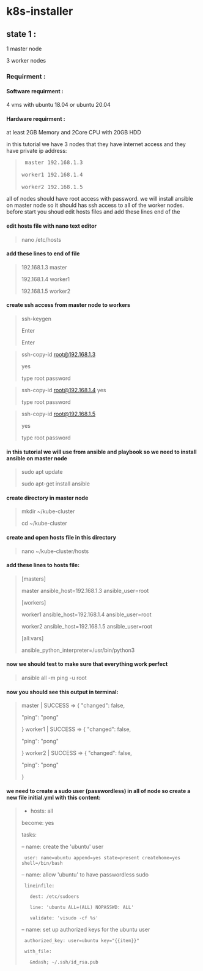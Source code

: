 # k8s-installer

## state 1 :

1 master node 

3 worker nodes

### Requirment :

#### Software requirment :
4 vms with ubuntu 18.04 or ubuntu 20.04

#### Hardware requirment :
at least 2GB Memory and 2Core CPU with 20GB HDD

in this tutorial we have 3 nodes that they have internet access and they have private ip address:

><pre> master 192.168.1.3
> 
> worker1 192.168.1.4
> 
> worker2 192.168.1.5</pre>

all of nodes should have root access with password.
we will install ansible on master node so it should has ssh access to all of the worker nodes.
before start you shoud edit hosts files and add these lines end of the
#### edit hosts file with nano text editor
>nano /etc/hosts
#### add these lines to end of file
>192.168.1.3 master
>
>192.168.1.4 worker1
>
>192.168.1.5 worker2

#### create ssh access from master node to workers
>ssh-keygen
>
>Enter
>
>Enter


>ssh-copy-id root@192.168.1.3
>
>yes
>
>type root password


>ssh-copy-id root@192.168.1.4
>yes
>
>type root password
>

>ssh-copy-id root@192.168.1.5
>
>yes
>
>type root password

#### in this tutorial we will use from ansible and playbook so we need to install ansible on master node
>sudo apt update
>
>sudo apt-get install ansible

#### create directory in master node
>mkdir ~/kube-cluster
>
>cd ~/kube-cluster

#### create and open hosts file in this directory 
>nano ~/kube-cluster/hosts

#### add these lines to hosts file:
>[masters]
>
>master ansible_host=192.168.1.3 ansible_user=root
>
>[workers]
>
>worker1 ansible_host=192.168.1.4 ansible_user=root
>
>worker2 ansible_host=192.168.1.5 ansible_user=root
>
>[all:vars]
>
>ansible_python_interpreter=/usr/bin/python3

#### now we should test to make sure that everything work perfect
>ansible all -m ping -u root
#### now you should see this output in terminal:
>master | SUCCESS => 
>{
>    "changed": false, 
>    
>    "ping": "pong"
>
>}
>worker1 | SUCCESS => 
>{
>    "changed": false,
>     
>    "ping": "pong"
>
>}
>worker2 | SUCCESS => 
>{
>    "changed": false, 
>    
>    "ping": "pong"
>
>}

#### we need to create a sudo user (passwordless) in all of node so create a new file **initial.yml** with this content:

>- hosts: all
>
>  become: yes
>  
>  tasks:
>  
>    &ndash; name: create the 'ubuntu' user
>    
>      user: name=ubuntu append=yes state=present createhome=yes shell=/bin/bash
>      
>
>    &ndash; name: allow 'ubuntu' to have passwordless sudo
>    
>      lineinfile:
>      
>        dest: /etc/sudoers
>        
>        line: 'ubuntu ALL=(ALL) NOPASSWD: ALL'
>        
>        validate: 'visudo -cf %s'
>        
>
>    &ndash; name: set up authorized keys for the ubuntu user
>    
>      authorized_key: user=ubuntu key="{{item}}"
>      
>      with_file:
>      
>        &ndash; ~/.ssh/id_rsa.pub
>        
